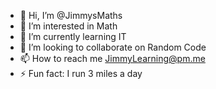 - 👋 Hi, I’m @JimmysMaths
- 👀 I’m interested in Math
- 🌱 I’m currently learning IT
- 💞️ I’m looking to collaborate on Random Code
- 📫 How to reach me JimmyLearning@pm.me
- ⚡ Fun fact: I run 3 miles a day
